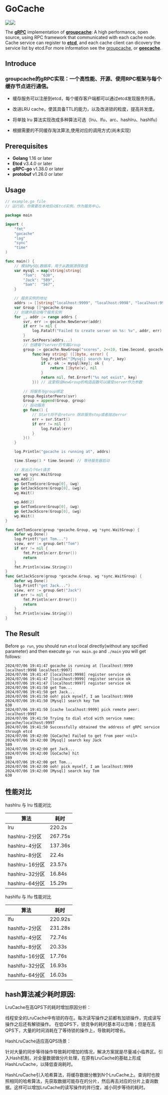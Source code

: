 # GoCache
![](https://img.shields.io/badge/license-MIT-blue)![](https://img.shields.io/github/stars/peanutzhen/peanutcache?style=plastic)

The [**gRPC**](https://github.com/grpc/grpc-go) implementation of [**groupcache**](https://github.com/golang/groupcache): A high performance, open source, using RPC framework that  communicated with each cache node. Cache service can register to [**etcd**](https://github.com/etcd-io/etcd), and each cache client can dicovery the service list by etcd.For more information see the [groupcache](https://github.com/golang/groupcache), or [**geecache**](https://geektutu.com/post/geecache.html).
## Introduce
### groupcache的gRPC实现：一个高性能、开源、使用RPC框架与每个缓存节点进行通信。

- 缓存服务可以注册到etcd，每个缓存客户端都可以通过etcd发现服务列表。

- 改进LRU cache，使其具备TTL的能力，以及改进锁的粒度，提高并发度。

- 将单独 lru 算法实现改成多种算法可选（lru、lfu、arc、hashlru、hashlfu）

- 根据需要的不同缓存淘汰算法,使用对应的调用方式(尚未实现)

## Prerequisites

- **Golang** 1.16 or later
- **Etcd** v3.4.0 or later
- **gRPC-go** v1.38.0 or later
- **protobuf** v1.26.0 or later

## Usage
```go
// example.go file
// 运行前，你需要在本地启动Etcd实例，作为服务中心。

package main

import (
	"fmt"
	"gocache"
	"log"
	"sync"
	"time"
)

func main() {
	// 模拟MySQL数据库，用于从数据源获取值
	var mysql = map[string]string{
		"Tom":  "630",
		"Jack": "589",
		"Sam":  "567",
	}

	// 服务实例的地址
	addrs := []string{"localhost:9999", "localhost:9998", "localhost:9997"}
	var Group []*gocache.Group
	// 创建并启动每个服务实例
	for _, addr := range addrs {
		svr, err := gocache.NewServer(addr)
		if err != nil {
			log.Fatalf("Failed to create server on %s: %v", addr, err)
		}
		svr.SetPeers(addrs...)
		// 创建每个server的专属Group
		group := gocache.NewGroup("scores", 2<<10, time.Second, gocache.GetterFunc(
			func(key string) ([]byte, error) {
				log.Println("[Mysql] search key", key)
				if v, ok := mysql[key]; ok {
					return []byte(v), nil
				}
				return nil, fmt.Errorf("%s not exist", key)
			})) // 这里假设NewGroup的构造函数可以接受server作为参数
		
		// 将服务与group绑定
		group.RegisterPeers(svr)
		Group = append(Group, group)
		// 启动服务
		go func() {
			// Start将不会return 除非服务stop或者抛出error
			err = svr.Start()
			if err != nil {
				log.Fatal(err)
			}
		}()
	}

	log.Println("gocache is running at", addrs)

	time.Sleep(3 * time.Second) // 等待服务器启动

	// 发出几个Get请求
	var wg sync.WaitGroup
	wg.Add(2)
	go GetTomScore(Group[0], &wg)
	go GetJackScore(Group[0], &wg)
	wg.Wait()

	wg.Add(2)
	go GetTomScore(Group[0], &wg)
	go GetJackScore(Group[0], &wg)
	wg.Wait()
}

func GetTomScore(group *gocache.Group, wg *sync.WaitGroup) {
	defer wg.Done()
	log.Printf("get Tom...")
	view, err := group.Get("Tom")
	if err != nil {
		fmt.Println(err.Error())
		return
	}
	fmt.Println(view.String())
}
func GetJackScore(group *gocache.Group, wg *sync.WaitGroup) {
	defer wg.Done()
	log.Printf("get Jack...")
	view, err := group.Get("Jack")
	if err != nil {
		fmt.Println(err.Error())
		return
	}
	fmt.Println(view.String())
}
```

## The Result 
Before `go run`, you should run `etcd` local directly(without any spcified parameter) and then execute `go run main.go` and `./main` you will get follows:

```console
2024/07/06 19:41:47 gocache is running at [localhost:9999 localhost:9998 localhost:9997]
2024/07/06 19:41:47 [localhost:9998] register service ok
2024/07/06 19:41:47 [localhost:9999] register service ok
2024/07/06 19:41:47 [localhost:9997] register service ok
2024/07/06 19:41:50 get Tom...
2024/07/06 19:41:50 get Jack...
2024/07/06 19:41:50 ooh! pick myself, I am localhost:9999
2024/07/06 19:41:50 [Mysql] search key Tom
630
2024/07/06 19:41:50 [cache localhost:9999] pick remote peer: localhost:9997
2024/07/06 19:41:50 Trying to dial etcd with service name: gocache/localhost:9997
2024/07/06 19:41:50 Successfully obtained the address of gRPC service through etcd
2024/07/06 19:42:00 [GoCache] Failed to get from peer <nil>
2024/07/06 19:42:00 [Mysql] search key Jack
589
2024/07/06 19:42:00 get Jack...
2024/07/06 19:42:00 [GoCache] hit
589
2024/07/06 19:42:00 get Tom...
2024/07/06 19:42:00 ooh! pick myself, I am localhost:9999
2024/07/06 19:42:00 [Mysql] search key Tom
630
```
## 性能对比
hashlru 与 lru 性能对比

| 算法            | 耗时     |
|-----------------|----------|
| lru             | 220.2s   |
| hashlru-2分区   | 267.75s  |
| hashlru-4分区   | 137.36s  |
| hashlru-8分区   | 22.4s    |
| hashlru-16分区  | 23.57s   |
| hashlru-32分区  | 16.84s   |
| hashlru-64分区  | 15.29s   |

 hashlfu 与 lfu 性能对比

| 算法           | 耗时      |
|----------------|-----------|
| lfu            | 220.92s   |
| hashlfu-2分区  | 231.28s   |
| hashlfu-4分区  | 72.74s    |
| hashlfu-8分区  | 20.33s    |
| hashlfu-16分区 | 17.76s    |
| hashlfu-32分区 | 16.93s    |
| hashlfu-64分区 | 16.03s    |

## hash算法减少耗时原因:

LruCache在高QPS下的耗时增加原因分析：

线程安全的LruCache中有锁的存在。每次读写操作之前都有加锁操作，完成读写操作之后还有解锁操作。 在低QPS下，锁竞争的耗时基本可以忽略；但是在高QPS下，大量的时间消耗在了等待锁的操作上，导致耗时增长。

HashLruCache适应高QPS场景：

针对大量的同步等待操作导致耗时增加的情况，解决方案就是尽量减小临界区。引入Hash机制，对全量数据做分片处理，在原有LruCache的基础上形成HashLruCache，以降低查询耗时。

HashLruCache引入哈希算法，将缓存数据分散到N个LruCache上。查询时也按照相同的哈希算法，先获取数据可能存在的分片，然后再去对应的分片上查询数据。这样可以增加LruCache的读写操作的并行度，减小同步等待的耗时。
